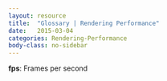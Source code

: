 ```yaml
---
layout: resource
title:  "Glossary | Rendering Performance"
date:   2015-03-04
categories: Rendering-Performance
body-class: no-sidebar
---
```


**fps**: Frames per second